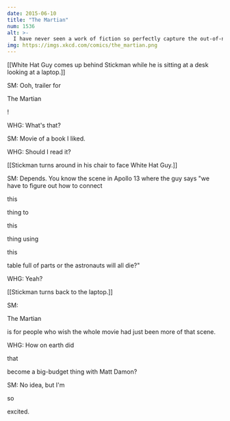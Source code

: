 ```yaml
---
date: 2015-06-10
title: "The Martian"
num: 1536
alt: >-
  I have never seen a work of fiction so perfectly capture the out-of-nowhere shock of discovering that you've just bricked something important because you didn't pay enough attention to a loose wire.
img: https://imgs.xkcd.com/comics/the_martian.png
---
```

[[White Hat Guy comes up behind Stickman while he is sitting at a desk looking at a laptop.]]

SM: Ooh, trailer for 

The Martian

! 

WHG: What's that?

SM: Movie of a book I liked.

WHG: Should I read it?

[[Stickman turns around in his chair to face White Hat Guy.]]

SM: Depends. You know the scene in Apollo 13 where the guy says "we have to figure out how to connect 

this

 thing to 

this

 thing using 

this

 table full of parts or the astronauts will all die?"

WHG: Yeah?

[[Stickman turns back to the laptop.]]

SM: 

The Martian

 is for people who wish the whole movie had just been more of that scene.

WHG: How on earth did 

that

 become a big-budget thing with Matt Damon?

SM: No idea, but I'm 

so

 excited.

